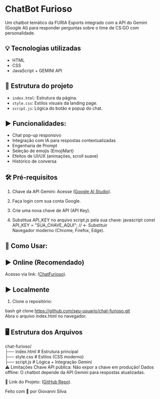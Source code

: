 # ChatBot Furioso
Um chatbot temático da FURIA Esports integrado com a API do Gemini (Google AI) para responder perguntas sobre o time de CS:GO com personalidade.

## 💡 Tecnologias utilizadas
- HTML
- CSS
- JavaScript + GEMINI API

## 📁 Estrutura do projeto
- `index.html`: Estrutura da página.
- `style.css`: Estilos visuais da landing page.
- `script.js`: Lógica do botão e popup do chat.


## ▶️ Funcionalidades:
- Chat pop-up responsivo
- Integração com IA para respostas contextualizadas 
- Engenharia de Prompt
- Seleção de emojis (EmojiMart)
- Efeitos de UI/UX (animações, scroll suave)
- Histórico de conversa

## 🛠️ Pré-requisitos
1. Chave da API Gemini: Acesse ([Google AI Studio](https://aistudio.google.com/app/apikey)).

2. Faça login com sua conta Google.

3. Crie uma nova chave de API (API Key).

4. Substitua API_KEY no arquivo script.js pela sua chave:
  javascript
  const API_KEY = "SUA_CHAVE_AQUI"; // ← Substituir  
  Navegador moderno (Chrome, Firefox, Edge).

## 🚀 Como Usar:
## ▶️ Online (Recomendado)
Acesso via link: ([ChatFurioso](https://chatbotfurioso.netlify.app)).

## ▶️ Localmente
1. Clone o repositório:

bash
git clone https://github.com/seu-usuario/chat-furioso.git  
Abra o arquivo index.html no navegador.

## 🖥️ Estrutura dos Arquivos
chat-furioso/  
├── index.html          # Estrutura principal  
├── style.css           # Estilos (CSS moderno)  
├── script.js           # Lógica + Integração Gemini   
⚠️ Limitações
Chave API pública: Não expor a chave em produção!
Dados offline: O chatbot depende da API Gemini para respostas atualizadas.

🔗 Link do Projeto: ([GitHub Repo](https://github.com/giovannigsilva/chatbot-furioso)).


Feito com 💜 por Giovanni Silva